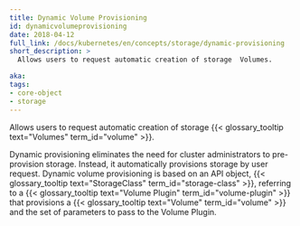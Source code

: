 ```yaml
---
title: Dynamic Volume Provisioning
id: dynamicvolumeprovisioning
date: 2018-04-12
full_link: /docs/kubernetes/en/concepts/storage/dynamic-provisioning
short_description: >
  Allows users to request automatic creation of storage  Volumes.

aka: 
tags:
- core-object
- storage
---
```

 Allows users to request automatic creation of storage  {{< glossary_tooltip text="Volumes" term_id="volume" >}}.

<!--more--> 

Dynamic provisioning eliminates the need for cluster administrators to pre-provision storage. Instead, it automatically provisions storage by user request. Dynamic volume provisioning is based on an API object, {{< glossary_tooltip text="StorageClass" term_id="storage-class" >}}, referring to a {{< glossary_tooltip text="Volume Plugin" term_id="volume-plugin" >}} that provisions a {{< glossary_tooltip text="Volume" term_id="volume" >}} and the set of parameters to pass to the Volume Plugin.

